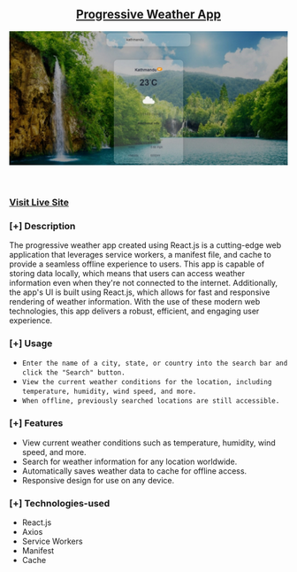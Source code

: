 <h2 align="center"><u>Progressive Weather App</u></h2>

![](https://github.com/let-bibek/Project-Assits/blob/main/progressive-weather-app-let-bibek.netlify.app.jpeg)
<p align="center">
<br>
</p>

### [Visit Live Site](https://progressive-weather-app-let-bibek.netlify.app/)

### [+] Description
The progressive weather app created using React.js is a cutting-edge web application that leverages service workers, a manifest file, and cache to provide a seamless offline experience to users. This app is capable of storing data locally, which means that users can access weather information even when they're not connected to the internet. Additionally, the app's UI is built using React.js, which allows for fast and responsive rendering of weather information. With the use of these modern web technologies, this app delivers a robust, efficient, and engaging user experience.

### [+] Usage
 - `Enter the name of a city, state, or country into the search bar and click the "Search" button.`
 - `View the current weather conditions for the location, including temperature, humidity, wind speed, and more.`
 - `When offline, previously searched locations are still accessible.`

### [+] Features
 - View current weather conditions such as temperature, humidity, wind speed, and more.
 - Search for weather information for any location worldwide.
 - Automatically saves weather data to cache for offline access.
 - Responsive design for use on any device.

### [+] Technologies-used
- React.js
- Axios
- Service Workers
- Manifest
- Cache

